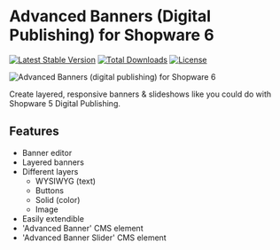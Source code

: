 # Advanced Banners (Digital Publishing) for Shopware 6

[![Latest Stable Version](https://poser.pugx.org/runelaenen/shopware6-advanced-banners/v)](//packagist.org/packages/runelaenen/shopware6-advanced-banners)
[![Total Downloads](https://poser.pugx.org/runelaenen/shopware6-advanced-banners/downloads)](//packagist.org/packages/runelaenen/shopware6-advanced-banners)
[![License](https://poser.pugx.org/runelaenen/shopware6-advanced-banners/license)](//packagist.org/packages/runelaenen/shopware6-advanced-banners)

![Advanced Banners (digital publishing) for Shopware 6](https://user-images.githubusercontent.com/3930922/93712896-ea9be300-fb58-11ea-94a5-e14f64b15448.png)

Create layered, responsive banners & slideshows like you could do with Shopware 5 Digital Publishing.

## Features
 - Banner editor
 - Layered banners
 - Different layers
   - WYSIWYG (text)
   - Buttons
   - Solid (color)
   - Image
 - Easily extendible
 - 'Advanced Banner' CMS element
 - 'Advanced Banner Slider' CMS element

